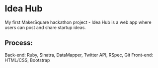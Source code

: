 <h1>Idea Hub</h1>

My first MakerSquare hackathon project - Idea Hub is a web app where users can post and share startup ideas.

<h2>Process:</h2>
Back-end: Ruby, Sinatra, DataMapper, Twitter API, RSpec, Git
Front-end: HTML/CSS, Bootstrap
